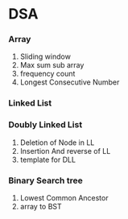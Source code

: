 # DSA
### Array
1. Sliding window
2. Max sum sub array
3. frequency count
4. Longest Consecutive Number
### Linked List
### Doubly Linked List
1. Deletion of Node in LL
2. Insertion And reverse of LL
3. template for DLL

### Binary Search tree
1. Lowest Common Ancestor
2. array to BST
